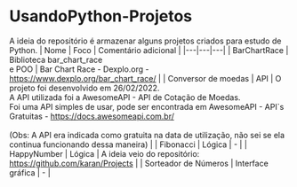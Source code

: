 # UsandoPython-Projetos
A ideia do repositório é armazenar alguns projetos criados para estudo de Python.
| Nome | Foco | Comentário adicional |
|---|---|---|
| BarChartRace | Biblioteca bar_chart_race <br>e POO | Bar Chart Race - Dexplo.org - https://www.dexplo.org/bar_chart_race/ |
| Conversor de moedas | API | O projeto foi desenvolvido em 26/02/2022.<br>A API utilizada foi a AwesomeAPI - API de Cotação de Moedas. <br>Foi uma API simples de usar, pode ser encontrada em AwesomeAPI - API`s Gratuitas - https://docs.awesomeapi.com.br/ <br/><br>(Obs: A API era indicada como gratuita na data de utilização, não sei se ela continua funcionando dessa maneira) |
| Fibonacci | Lógica | - |
| HappyNumber | Lógica | A ideia veio do repositório: https://github.com/karan/Projects |
| Sorteador de Números | Interface gráfica | - |
